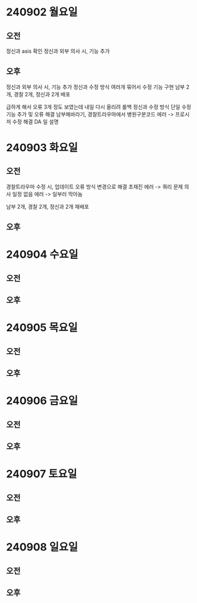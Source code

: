 # 240902 월요일
## 오전
정신과 asis 확인
정신과 외부 의사 시, 기능 추가

## 오후
정신과 외부 의사 시, 기능 추가
정신과 수정 방식 여러개 묶어서 수정 기능 구현
남부 2개, 경찰 2개, 정신과 2개 배포

급하게 해서 오류 3개 정도 보였는데 내일 다시 올리려 롤백
정신과 수정 방식 단일 수정 기능 추가 및 오류 해결
남부해바라기, 경찰트라우마에서 병원구분코드 에러 -> 프로시저 수정 해결
DA 일 설명

# 240903 화요일
## 오전
경찰트라우마 수정 시, 업데이트 오류 방식 변경으로 해결 
초재진 에러 -> 쿼리 문제
의사 일정 없음 에러 -> 일부러 막아놈

남부 2개, 경찰 2개, 정신과 2개 재배포


## 오후


# 240904 수요일
## 오전
## 오후


# 240905 목요일
## 오전
## 오후

# 240906 금요일
## 오전
## 오후

# 240907 토요일
## 오전
## 오후

# 240908 일요일
## 오전
## 오후
